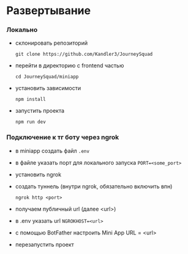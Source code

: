 # Развертывание
### Локально
- склонировать репозиторий

    `git clone https://github.com/Kandler3/JourneySquad`


- перейти в директорию с frontend частью

    `cd JourneySquad/miniapp`


- установить зависимости

    `npm install`


- запустить проекта

    `npm run dev`

### Подключение к тг боту через ngrok

- в miniapp создать файл `.env`


- в файле указать порт для локального запуска `PORT=<some_port>`


- установить ngrok


- создать туннель (внутри ngrok, обязательно включить впн)

    `ngrok http <port>`


- получаем публичный url (далее \<url>)


- в .env указать url `NGROKHOST=<url>`


- с помощью BotFather настроить Mini App URL = \<url>


- перезапустить проект